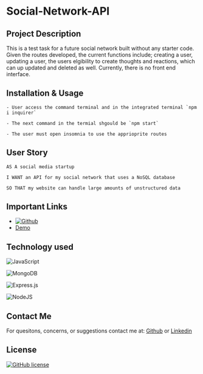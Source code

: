 # Social-Network-API

## Project Description

This is a test task for a future social network built without any starter code. Given the routes developed, the current functions include; creating a user, updating a user, the users elgibility to create thoughts and reactions, which can up updated and deleted as well. Currently, there is no front end interface.

## Installation & Usage

```
- User access the command terminal and in the integrated terminal `npm i inquirer`

- The next command in the termial shgould be `npm start`

- The user must open insomnia to use the apprioprite routes
```

## User Story

```
AS A social media startup

I WANT an API for my social network that uses a NoSQL database

SO THAT my website can handle large amounts of unstructured data
```

## Important Links

- [<a href='https://https://github.com/RussC22/Object-Oriented-Programming-' target="_blank"><img alt='Github' src='https://img.shields.io/badge/Github-100000?style=plastic&logo=Github&logoColor=8D22FF&labelColor=151304&color=C707A4'/></a>](https://github.com/RussC22/Social-Network-API)
- [Demo](#)

## Technology used

![JavaScript](https://img.shields.io/badge/javascript-%23323330.svg?style=for-the-badge&logo=javascript&logoColor=%23F7DF1E)

![MongoDB](https://img.shields.io/badge/MongoDB-%234ea94b.svg?style=for-the-badge&logo=mongodb&logoColor=white)

![Express.js](https://img.shields.io/badge/express.js-%23404d59.svg?style=for-the-badge&logo=express&logoColor=%2361DAFB)

![NodeJS](https://img.shields.io/badge/node.js-6DA55F?style=for-the-badge&logo=node.js&logoColor=white)

## Contact Me

For quesitons, concerns, or suggestions contact me at:
[Github](https://github.com/RussC22) or
[Linkedin](https://www.linkedin.com/in/tavarus-cherry/)

## License

[![GitHub license](https://img.shields.io/github/license/Naereen/StrapDown.js.svg)](https://github.com/Naereen/StrapDown.js/blob/master/LICENSE)
